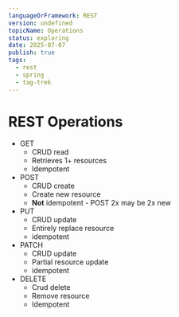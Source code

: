 ```yaml
---
languageOrFramework: REST
version: undefined
topicName: Operations
status: exploring
date: 2025-07-07
publish: true
tags:
  - rest
  - spring
  - tag-trek
---
```


# REST Operations
- GET
    - CRUD read
    - Retrieves 1+ resources
    - Idempotent
- POST
    - CRUD create
    - Create new resource
    - __Not__ idempotent  - POST 2x may be 2x new
- PUT 
    - CRUD update
    - Entirely replace resource
    - idempotent
- PATCH
    - CRUD update
    - Partial resource update
    - idempotent
- DELETE
    - Crud delete
    - Remove resource
    - Idempotent

